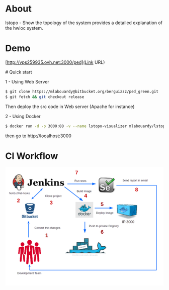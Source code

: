 # About

lstopo - Show the topology of the system provides a detailed explanation of the hwloc system.

# Demo

[http://vps259935.ovh.net:3000/ped](Link URL)

# Quick start

1 - Using Web Server

```sh
$ git clone https://mlabouardy@bitbucket.org/berguizzz/ped_green.git
$ git fetch && git checkout release
```
Then deploy the src code in Web server (Apache for instance)

2 - Using Docker

```sh
$ docker run -d -p 3000:80 -v --name lstopo-visualizer mlabouardy/lstopo-visualizer
```

then go to http://localhost:3000

# CI Workflow

![](preview/ci.png)